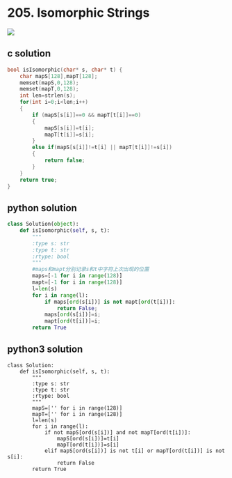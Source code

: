 # 205. Isomorphic Strings
<img src="https://github.com/vampire1996/LeetCode/blob/master/Problems/201-300/203.%20Remove%20Linked%20List%20Elements/problem.png"/>

## c solution
```c
bool isIsomorphic(char* s, char* t) {
    char mapS[128],mapT[128];
    memset(mapS,0,128);
    memset(mapT,0,128);
    int len=strlen(s);
    for(int i=0;i<len;i++)
    {
        if (mapS[s[i]]==0 && mapT[t[i]]==0)
        {
            mapS[s[i]]=t[i];
            mapT[t[i]]=s[i];
        }
        else if(mapS[s[i]]!=t[i] || mapT[t[i]]!=s[i])
        {
            return false;
        }
    }
    return true;
}
```

## python solution
```python
class Solution(object):
    def isIsomorphic(self, s, t):
        """
        :type s: str
        :type t: str
        :rtype: bool
        """
        #maps和mapt分别记录s和t中字符上次出现的位置
        maps=[-1 for i in range(128)]
        mapt=[-1 for i in range(128)]
        l=len(s)
        for i in range(l):
            if maps[ord(s[i])] is not mapt[ord(t[i])]:
                return False;
            maps[ord(s[i])]=i;
            mapt[ord(t[i])]=i;
        return True 
```

## python3 solution
```python3
class Solution:
    def isIsomorphic(self, s, t):
        """
        :type s: str
        :type t: str
        :rtype: bool
        """
        mapS=['' for i in range(128)]
        mapT=['' for i in range(128)]
        l=len(s)
        for i in range(l):
            if not mapS[ord(s[i])] and not mapT[ord(t[i])]:
                mapS[ord(s[i])]=t[i]
                mapT[ord(t[i])]=s[i]
            elif mapS[ord(s[i])] is not t[i] or mapT[ord(t[i])] is not s[i]:
                return False
        return True  
```
